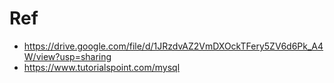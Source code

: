 # Ref
* https://drive.google.com/file/d/1JRzdvAZ2VmDXOckTFery5ZV6d6Pk_A4W/view?usp=sharing
* https://www.tutorialspoint.com/mysql